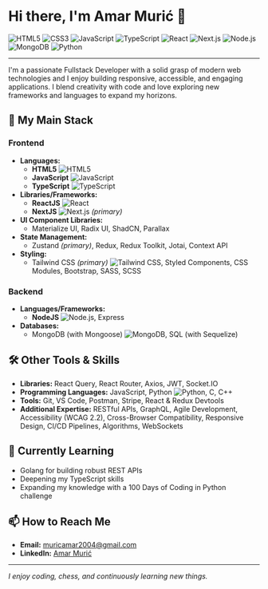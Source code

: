 # Hi there, I'm Amar Murić 👋

![HTML5](https://img.shields.io/badge/HTML5-E34F26?logo=html5&logoColor=white) 
![CSS3](https://img.shields.io/badge/CSS3-1572B6?logo=css3&logoColor=white) 
![JavaScript](https://img.shields.io/badge/JavaScript-F7DF1E?logo=javascript&logoColor=black) 
![TypeScript](https://img.shields.io/badge/TypeScript-3178C6?logo=typescript&logoColor=white) 
![React](https://img.shields.io/badge/React-61DAFB?logo=react&logoColor=black) 
![Next.js](https://img.shields.io/badge/Next.js-000000?logo=next.js&logoColor=white)
![Node.js](https://img.shields.io/badge/Node.js-339933?logo=node.js&logoColor=white)
![MongoDB](https://img.shields.io/badge/MongoDB-47A248?logo=mongodb&logoColor=white)
![Python](https://img.shields.io/badge/Python-3776AB?logo=python&logoColor=white)

---

I'm a passionate Fullstack Developer with a solid grasp of modern web technologies and I enjoy building responsive, accessible, and engaging applications. I blend creativity with code and love exploring new frameworks and languages to expand my horizons.

## 🚀 My Main Stack

### Frontend
- **Languages:**  
  - **HTML5** ![HTML5](https://img.shields.io/badge/HTML5-E34F26?logo=html5&logoColor=white)
  - **JavaScript** ![JavaScript](https://img.shields.io/badge/JavaScript-F7DF1E?logo=javascript&logoColor=black)
  - **TypeScript** ![TypeScript](https://img.shields.io/badge/TypeScript-3178C6?logo=typescript&logoColor=white)
- **Libraries/Frameworks:**  
  - **ReactJS** ![React](https://img.shields.io/badge/React-61DAFB?logo=react&logoColor=black)
  - **NextJS** ![Next.js](https://img.shields.io/badge/Next.js-000000?logo=next.js&logoColor=white) *(primary)*
- **UI Component Libraries:**  
  - Materialize UI, Radix UI, ShadCN, Parallax
- **State Management:**  
  - Zustand *(primary)*, Redux, Redux Toolkit, Jotai, Context API
- **Styling:**  
  - Tailwind CSS *(primary)* ![Tailwind CSS](https://img.shields.io/badge/Tailwind_CSS-38B2AC?logo=tailwind-css&logoColor=white), Styled Components, CSS Modules, Bootstrap, SASS, SCSS

### Backend
- **Languages/Frameworks:**  
  - **NodeJS** ![Node.js](https://img.shields.io/badge/Node.js-339933?logo=node.js&logoColor=white), Express
- **Databases:**  
  - MongoDB (with Mongoose) ![MongoDB](https://img.shields.io/badge/MongoDB-47A248?logo=mongodb&logoColor=white), SQL (with Sequelize)

## 🛠️ Other Tools & Skills
- **Libraries:** React Query, React Router, Axios, JWT, Socket.IO
- **Programming Languages:** JavaScript, Python ![Python](https://img.shields.io/badge/Python-3776AB?logo=python&logoColor=white), C, C++
- **Tools:** Git, VS Code, Postman, Stripe, React & Redux Devtools
- **Additional Expertise:** RESTful APIs, GraphQL, Agile Development, Accessibility (WCAG 2.2), Cross-Browser Compatibility, Responsive Design, CI/CD Pipelines, Algorithms, WebSockets

## 🌱 Currently Learning
- Golang for building robust REST APIs  
- Deepening my TypeScript skills  
- Expanding my knowledge with a 100 Days of Coding in Python challenge

## 📫 How to Reach Me
- **Email:** [muricamar2004@gmail.com](mailto:muricamar2004@gmail.com)
- **LinkedIn:** [Amar Murić](https://www.linkedin.com/in/amar-muri%C4%87-52564b2a2/)

---

*I enjoy coding, chess, and continuously learning new things.*
